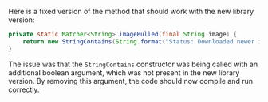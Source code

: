 Here is a fixed version of the method that should work with the new library version:

```java
private static Matcher<String> imagePulled(final String image) {
    return new StringContains(String.format("Status: Downloaded newer image for %s", image));
}
```

The issue was that the `StringContains` constructor was being called with an additional boolean argument, which was not present in the new library version. By removing this argument, the code should now compile and run correctly.